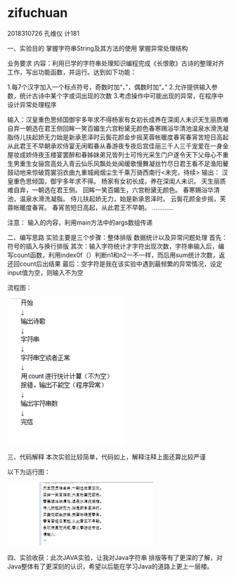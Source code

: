 # zifuchuan
2018310726 孔维仪 计181

一、实验目的
掌握字符串String及其方法的使用
掌握异常处理结构

业务要求
内容：利用已学的字符串处理知识编程完成《长恨歌》古诗的整理对齐工作，写出功能函数，并运行。达到如下功能：

1.每7个汉字加入一个标点符号，奇数时加“，”，偶数时加“。”
2.允许提供输入参数，统计古诗中某个字或词出现的次数
3.考虑操作中可能出现的异常，在程序中设计异常处理程序

输入：汉皇重色思倾国御宇多年求不得杨家有女初长成养在深闺人未识天生丽质难自弃一朝选在君王侧回眸一笑百媚生六宫粉黛无颜色春寒赐浴华清池温泉水滑洗凝脂侍儿扶起娇无力始是新承恩泽时云鬓花颜金步摇芙蓉帐暖度春宵春宵苦短日高起从此君王不早朝承欢侍宴无闲暇春从春游夜专夜后宫佳丽三千人三千宠爱在一身金屋妆成娇侍夜玉楼宴罢醉和春姊妹弟兄皆列士可怜光采生门户遂令天下父母心不重生男重生女骊宫高处入青云仙乐风飘处处闻缓歌慢舞凝丝竹尽日君王看不足渔阳鼙鼓动地来惊破霓裳羽衣曲九重城阙烟尘生千乘万骑西南行<未完，待续>
输出：
汉皇重色思倾国，御宇多年求不得。
杨家有女初长成，养在深闺人未识。
天生丽质难自弃，一朝选在君王侧。
回眸一笑百媚生，六宫粉黛无颜色。
春寒赐浴华清池，温泉水滑洗凝脂。
侍儿扶起娇无力，始是新承恩泽时。
云鬓花颜金步摇，芙蓉帐暖度春宵。
春宵苦短日高起，从此君王不早朝。
…………

注意： 输入的内容，利用main方法中的args数组传递

二、编写思路
实验主要是三个步骤：整体排版 数据统计以及异常问题处理
首先：符号的插入与换行排版
其次：输入字符统计才字符出现次数，字符串输入后，编写count函数，利用index0f（）判断n1和n2一不一样，而后用sum统计次数，返还回count后出结果
最后：空字符是我在该实验中遇到最频繁的异常情况，设定input值为空，则输入不为空

流程图：

![liucehng](https://github.com/kwy47/zifuchuan/blob/master/1574063460(1).png)

三、代码解释
本次实验比较简单，代码如上，解释注释上面还算比较严谨

以下为运行图：

![image](https://github.com/kwy47/zifuchuan/blob/master/39e08769fc18b685250175815b1f378.png)

四、实验收获：此次JAVA实验，让我对Java字符串 排版等有了更深的了解，对Java整体有了更深刻的认识，希望以后能在学习Java的道路上更上一层楼。
